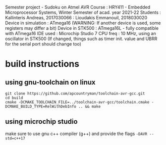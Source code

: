 Semester project - Sudoku on Atmel AVR
Course               : HRY411 - Embedded Microprocessor Systems, Winter Semester of acad. year 2021-22
Students             : Kallinteris Andreas, 2017030066
                     : Lioudakis Emmanouil, 2018030020
Device in simulation : ATmega16 (WARNING: If another device is used, some registers may differ a bit)
Device in STK500     : ATmega16L - fully compatible with ATmega16
IDE used             : Microchip Studio 7
CPU freq             : 10 MHz, using an oscillator in STK500 (If changed, things such as timer init. value and UBRR for the serial port should change too)

# build instructions

## using gnu-toolchain on linux

```
git clone https://github.com/apcountryman/toolchain-avr-gcc.git
cd build
cmake -DCMAKE_TOOLCHAIN_FILE=../toolchain-avr-gcc/toolchain.cmake -DCMAKE_BUILD_TYPE=RelWithDebInfo .. && make
```



## using microchip studio

make sure to use gnu c++ compiler (g++) and provide the flags `-DAVR --std=c++17`
